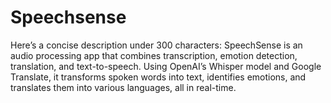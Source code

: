 # Speechsense
 Here’s a concise description under 300 characters:  SpeechSense is an audio processing app that combines transcription, emotion detection, translation, and text-to-speech. Using OpenAI’s Whisper model and Google Translate, it transforms spoken words into text, identifies emotions, and translates them into various languages, all in real-time.

